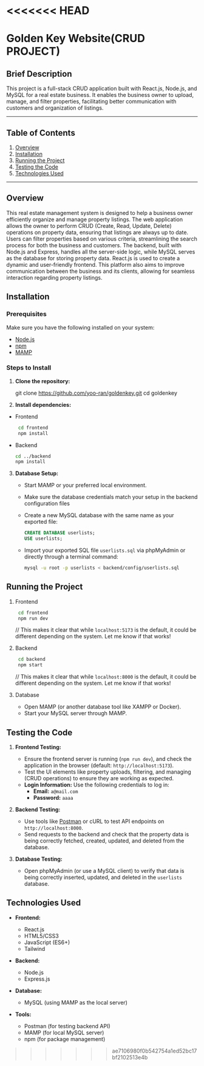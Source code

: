 <<<<<<< HEAD
=======
# Golden Key Website(CRUD PROJECT)


## Brief Description
This project is a full-stack CRUD application built with React.js, Node.js, and MySQL for a real estate business. It enables the business owner to upload, manage, and filter properties, facilitating better communication with customers and organization of listings.

---

## Table of Contents

1. [Overview](#overview)
2. [Installation](#installation)
3. [Running the Project](#running-the-project)
4. [Testing the Code](#testing-the-code)
5. [Technologies Used](#technologies-used)

---

## Overview

This real estate management system is designed to help a business owner efficiently organize and manage property listings. The web application allows the owner to perform CRUD (Create, Read, Update, Delete) operations on property data, ensuring that listings are always up to date. Users can filter properties based on various criteria, streamlining the search process for both the business and customers. The backend, built with Node.js and Express, handles all the server-side logic, while MySQL serves as the database for storing property data. React.js is used to create a dynamic and user-friendly frontend. This platform also aims to improve communication between the business and its clients, allowing for seamless interaction regarding property listings.


## Installation


### Prerequisites

Make sure you have the following installed on your system:

- [Node.js](https://nodejs.org/)
- [npm](https://www.npmjs.com/)
- [MAMP](https://www.mamp.info/en/) 
### Steps to Install

1. **Clone the repository:**

   git clone https://github.com/yoo-ran/goldenkey.git
   cd goldenkey

2. **Install dependencies:**

- Frontend
   ```bash
    cd frontend
    npm install
    ```

- Backend
    ```bash
    cd ../backend
    npm install
    ```

3. **Database Setup:**

   - Start MAMP or your preferred local environment.
   - Make sure the database credentials match your setup in the backend configuration files
   - Create a new MySQL database with the same name as your exported file:

     ```sql
     CREATE DATABASE userlists;
     USE userlists;
     ```

   - Import your exported SQL file `userlists.sql` via phpMyAdmin or directly through a terminal command:

     ```bash
     mysql -u root -p userlists < backend/config/userlists.sql
     ```

## Running the Project

1. Frontend

   ```bash
    cd frontend
    npm run dev
    ```

    // This makes it clear that while `localhost:5173` is the default, it could be different depending on the system. Let me know if that works!


2. Backend

   ```bash
    cd backend
    npm start
    ```

    // This makes it clear that while `localhost:8000` is the default, it could be different depending on the system. Let me know if that works!


3. Database
    - Open MAMP (or another database tool like XAMPP or Docker).
    - Start your MySQL server through MAMP.

## Testing the Code

1. **Frontend Testing:**

   - Ensure the frontend server is running (`npm run dev`), and check the application in the browser (default: `http://localhost:5173`).
   - Test the UI elements like property uploads, filtering, and managing (CRUD operations) to ensure they are working as expected.
   - **Login Information:** Use the following credentials to log in:
     - **Email:** `a@mail.com`
     - **Password:** `aaaa`

2. **Backend Testing:**

   - Use tools like [Postman](https://www.postman.com/) or cURL to test API endpoints on `http://localhost:8000`.
   - Send requests to the backend and check that the property data is being correctly fetched, created, updated, and deleted from the database.

3. **Database Testing:**

   - Open phpMyAdmin (or use a MySQL client) to verify that data is being correctly inserted, updated, and deleted in the `userlists` database.



## Technologies Used

- **Frontend:**
  - React.js
  - HTML5/CSS3
  - JavaScript (ES6+)
  - Tailwind

- **Backend:**
  - Node.js
  - Express.js

- **Database:**
  - MySQL (using MAMP as the local server)

- **Tools:**
  - Postman (for testing backend API)
  - MAMP (for local MySQL server)
  - npm (for package management)



>>>>>>> ae7106980f0b542754a1ed52bc17bf2102513e4b
